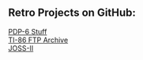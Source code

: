 ## Retro Projects on GitHub:
[PDP-6 Stuff](https://github.com/PashPaw/PDP-6)<br >
[TI-86 FTP Archive](https://github.com/PashPaw/ti86-ftp)<br >
[JOSS-II](https://github.com/PDP-10/JOSS-II)
